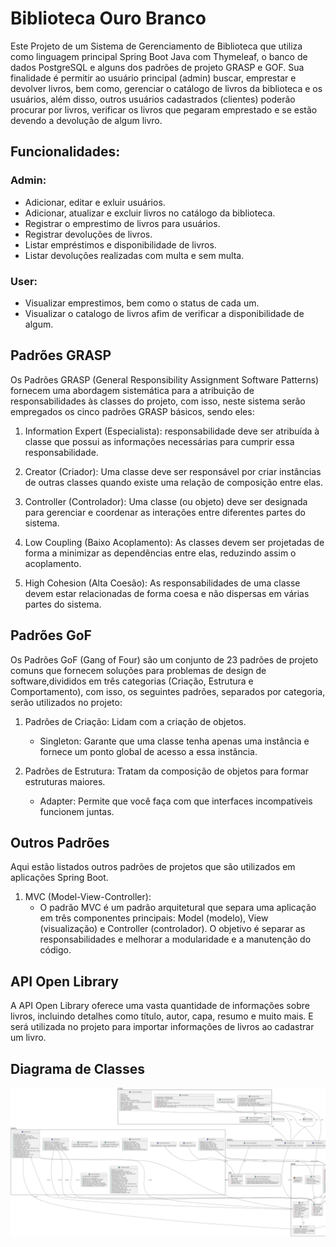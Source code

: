 # Biblioteca Ouro Branco

Este Projeto de um Sistema de Gerenciamento de Biblioteca que utiliza como linguagem principal Spring Boot Java com Thymeleaf, o banco de dados PostgreSQL e alguns dos padrões de projeto GRASP e GOF. Sua finalidade é permitir ao usuário principal (admin) buscar, emprestar e devolver livros, bem como, gerenciar o catálogo de livros da biblioteca e os usuários, além disso, outros usuários cadastrados (clientes) poderão procurar por livros, verificar os livros que pegaram emprestado e se estão devendo a devolução de algum livro.

## Funcionalidades:

### Admin:
* Adicionar, editar e exluir usuários.
* Adicionar, atualizar e excluir livros no catálogo da biblioteca.
* Registrar o emprestimo de livros para usuários.
* Registrar devoluções de livros.
* Listar empréstimos e disponibilidade de livros.
* Listar devoluções realizadas com multa e sem multa.

### User:
* Visualizar emprestimos, bem como o status de cada um.
* Visualizar o catalogo de livros afim de verificar a disponibilidade de algum.

## Padrões GRASP
Os Padrões GRASP (General Responsibility Assignment Software Patterns) fornecem uma abordagem sistemática para a atribuição de responsabilidades às classes do projeto, com isso, neste sistema serão empregados os cinco padrões GRASP básicos, sendo eles:

1. Information Expert (Especialista): responsabilidade deve ser atribuída à classe que possui as informações necessárias para cumprir essa responsabilidade.

2. Creator (Criador): Uma classe deve ser responsável por criar instâncias de outras classes quando existe uma relação de composição entre elas.

3. Controller (Controlador): Uma classe (ou objeto) deve ser designada para gerenciar e coordenar as interações entre diferentes partes do sistema.

4. Low Coupling (Baixo Acoplamento): As classes devem ser projetadas de forma a minimizar as dependências entre elas, reduzindo assim o acoplamento.

5. High Cohesion (Alta Coesão): As responsabilidades de uma classe devem estar relacionadas de forma coesa e não dispersas em várias partes do sistema.

## Padrões GoF

Os Padrões GoF (Gang of Four) são um conjunto de 23 padrões de projeto comuns que fornecem soluções para problemas de design de software,divididos em três categorias (Criação, Estrutura e Comportamento), com isso, os seguintes padrões, separados por categoria, serão utilizados no projeto:

1. Padrões de Criação: Lidam com a criação de objetos.
   * Singleton: Garante que uma classe tenha apenas uma instância e fornece um ponto global de acesso a essa instância.

2. Padrões de Estrutura: Tratam da composição de objetos para formar estruturas maiores.
   * Adapter: Permite que você faça com que interfaces incompatíveis funcionem juntas. 


## Outros Padrões

Aqui estão listados outros padrões de projetos que são utilizados em aplicações Spring Boot.

1. MVC (Model-View-Controller):
   * O padrão MVC é um padrão arquitetural que separa uma aplicação em três componentes principais: Model (modelo), View (visualização) e Controller (controlador). O objetivo é separar as responsabilidades e melhorar a modularidade e a manutenção do código.

## API Open Library
A API Open Library oferece uma vasta quantidade de informações sobre livros, incluindo detalhes como título, autor, capa, resumo e muito mais. E será utilizada no projeto para importar informações de livros ao cadastrar um livro.

## Diagrama de Classes
![Diagrama de Classes](out/UMLdiagram/diagram/BibliotecaOB_Digram.png)

